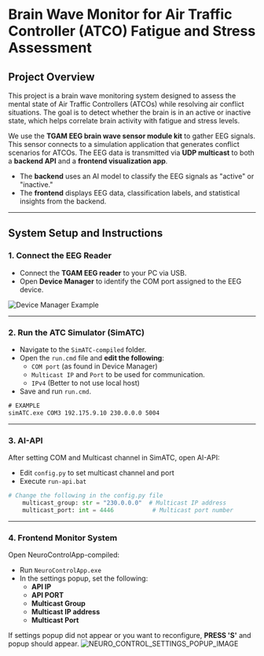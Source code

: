 # Brain Wave Monitor for Air Traffic Controller (ATCO) Fatigue and Stress Assessment

## Project Overview

This project is a brain wave monitoring system designed to assess the mental state of Air Traffic Controllers (ATCOs) while resolving air conflict situations. The goal is to detect whether the brain is in an active or inactive state, which helps correlate brain activity with fatigue and stress levels.

We use the **TGAM EEG brain wave sensor module kit** to gather EEG signals. This sensor connects to a simulation application that generates conflict scenarios for ATCOs. The EEG data is transmitted via **UDP multicast** to both a **backend API** and a **frontend visualization app**.

- The **backend** uses an AI model to classify the EEG signals as "active" or "inactive."
- The **frontend** displays EEG data, classification labels, and statistical insights from the backend.

---

## System Setup and Instructions

### 1. Connect the EEG Reader

- Connect the **TGAM EEG reader** to your PC via USB.
- Open **Device Manager** to identify the COM port assigned to the EEG device.

![Device Manager Example](https://media.discordapp.net/attachments/1397264002907897929/1399119485285306429/image.png?ex=6887d70f&is=6886858f&hm=c3a8f4b72dc55eae9ac32f07f3ac4e83326ea1b7e3aa57442fd6206fd6d081cb&=&format=webp&quality=lossless)

---

### 2. Run the ATC Simulator (SimATC)

- Navigate to the `SimATC-compiled` folder.
- Open the `run.cmd` file and **edit the following**:
  - `COM port` (as found in Device Manager)
  - `Multicast IP` and `Port` to be used for communication.
  -  `IPv4` (Better to not use local host)
- Save and run `run.cmd`.

```cmd
# EXAMPLE
simATC.exe COM3 192.175.9.10 230.0.0.0 5004
```
---
### 3. AI-API

After setting COM and Multicast channel in SimATC, open AI-API:

- Edit `config.py` to set multicast channel and port
- Execute `run-api.bat`
```py
# Change the following in the config.py file
    multicast_group: str = "230.0.0.0"  # Multicast IP address
    multicast_port: int = 4446           # Multicast port number
```
---

### 4. Frontend Monitor System

Open NeuroControlApp-compiled:

- Run `NeuroControlApp.exe`
- In the settings popup, set the following:
  - **API IP**
  - **API PORT**
  - **Multicast Group**
  - **Multicast IP address**
  - **Multicast Port**

If settings popup did not appear or you want to reconfigure, **PRESS 'S'** and popup should appear.
![NEURO_CONTROL_SETTINGS_POPUP_IMAGE](https://cdn.discordapp.com/attachments/1397264002907897929/1399121958314049647/image.png?ex=6887d95d&is=688687dd&hm=acde5695cf24d5c3e6b3e7ce94547d59beba8c49cf85a095c1de0e508e7d5f1d&)
